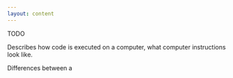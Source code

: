 ```yaml
---
layout: content
---
```


TODO

Describes how code is executed on a computer, what computer instructions look like.

Differences between a 
